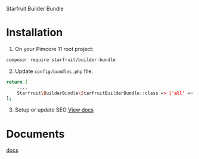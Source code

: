 Starfruit Builder Bundle
<!-- [TOC] -->

# Installation

1. On your Pimcore 11 root project:
```bash
composer require starfruit/builder-bundle
```

2. Update `config/bundles.php` file:
```bash
return [
    ....
    Starfruit\BuilderBundle\StarfruitBuilderBundle::class => ['all' => true],
];
```

3. Setup or update SEO
[View docs](docs/SEO.md)

# Documents
[docs](docs)
